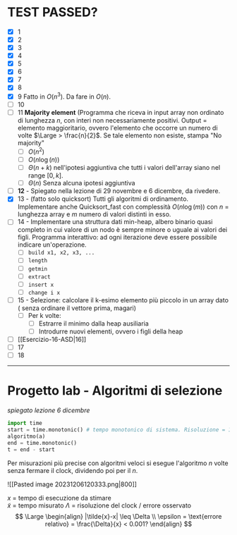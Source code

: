 # TEST PASSED? 
- [x] 1
- [x] 2
- [x] 3
- [x] 4
- [x] 5
- [x] 6
- [x] 7
- [x] 8 
- [x] 9 Fatto in $O(n^{3})$. Da fare in $O(n)$. 
- [ ] 10 
- [ ] 11 **Majority element** (Programma che riceva in input array non ordinato di lunghezza $n$, con interi non necessariamente positivi. Output = elemento maggioritario, ovvero l'elemento che occorre un numero di volte $\Large > \frac{n}{2}$. Se tale elemento non esiste, stampa "No majority"
	- [ ] $O(n^{2})$
	- [ ] $O(n\log(n))$
	- [ ] $\Theta(n+k)$ nell'ipotesi aggiuntiva che tutti i valori dell'array siano nel range $[0,k]$. 
	- [ ] $\Theta(n)$ Senza alcuna ipotesi aggiuntiva
- [ ] **12** - Spiegato nella lezione di 29 novembre e 6 dicembre, da rivedere. 
- [x] 13 - (fatto solo quicksort) Tutti gli algoritmi di ordinamento. Implementare anche Quicksort_fast con complessità $O(n \log (m))$ con $n$ = lunghezza array e $m$ numero di valori distinti in esso.  
- [ ] 14 - Implementare una struttura dati min-heap, albero binario quasi completo in cui valore di un nodo è sempre minore o uguale ai valori dei figli. Programma interattivo: ad ogni iterazione deve essere possibile indicare un'operazione. 
	- [ ] `build x1, x2, x3, ...`
	- [ ] `length`
	- [ ] `getmin`
	- [ ] `extract`
	- [ ] `insert x`
	- [ ] `change i x` 
- [ ] 15 - Selezione: calcolare il k-esimo elemento più piccolo in un array dato ( senza ordinare il vettore prima, magari)
	- [ ] Per k volte: 
		- [ ] Estrarre il minimo dalla heap ausiliaria
		- [ ] Introdurre nuovi elementi, ovvero i figli della heap 
- [ ] [[Esercizio-16-ASD|16]]
- [ ] 17
- [ ] 18
---

# Progetto lab - Algoritmi di selezione
_spiegato lezione 6 dicembre_


```py
import time
start = time.monotonic() # tempo monotonico di sistema. Risoluzione = 1ms
algoritmo(a)
end = time.monotonic()
t = end - start
```

Per misurazioni più precise con algoritmi veloci si esegue l'algoritmo $n$ volte senza fermare il clock, dividendo poi per il $n$. 

![[Pasted image 20231206120333.png|800]]

$x$ = tempo di esecuzione da stimare  
$\tilde{x}$ = tempo misurato
$\Lambda$ = risoluzione del clock / errore osservato
$$
\Large
\begin{align}
|\tilde{x}-x| \leq \Delta   \\
\epsilon = \text{errore relativo} = \frac{\Delta}{x} < 0.001? 
\end{align}
$$